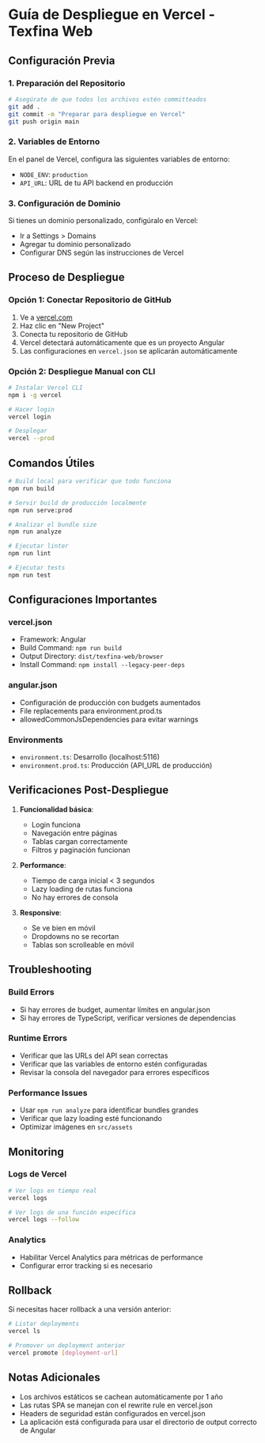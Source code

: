 # Guía de Despliegue en Vercel - Texfina Web

## Configuración Previa

### 1. Preparación del Repositorio
```bash
# Asegúrate de que todos los archivos estén committeados
git add .
git commit -m "Preparar para despliegue en Vercel"
git push origin main
```

### 2. Variables de Entorno
En el panel de Vercel, configura las siguientes variables de entorno:

- `NODE_ENV`: `production`
- `API_URL`: URL de tu API backend en producción

### 3. Configuración de Dominio
Si tienes un dominio personalizado, configúralo en Vercel:
- Ir a Settings > Domains
- Agregar tu dominio personalizado
- Configurar DNS según las instrucciones de Vercel

## Proceso de Despliegue

### Opción 1: Conectar Repositorio de GitHub
1. Ve a [vercel.com](https://vercel.com)
2. Haz clic en "New Project"
3. Conecta tu repositorio de GitHub
4. Vercel detectará automáticamente que es un proyecto Angular
5. Las configuraciones en `vercel.json` se aplicarán automáticamente

### Opción 2: Despliegue Manual con CLI
```bash
# Instalar Vercel CLI
npm i -g vercel

# Hacer login
vercel login

# Desplegar
vercel --prod
```

## Comandos Útiles

```bash
# Build local para verificar que todo funciona
npm run build

# Servir build de producción localmente
npm run serve:prod

# Analizar el bundle size
npm run analyze

# Ejecutar linter
npm run lint

# Ejecutar tests
npm run test
```

## Configuraciones Importantes

### vercel.json
- Framework: Angular
- Build Command: `npm run build`
- Output Directory: `dist/texfina-web/browser`
- Install Command: `npm install --legacy-peer-deps`

### angular.json
- Configuración de producción con budgets aumentados
- File replacements para environment.prod.ts
- allowedCommonJsDependencies para evitar warnings

### Environments
- `environment.ts`: Desarrollo (localhost:5116)
- `environment.prod.ts`: Producción (API_URL de producción)

## Verificaciones Post-Despliegue

1. **Funcionalidad básica**:
   - Login funciona
   - Navegación entre páginas
   - Tablas cargan correctamente
   - Filtros y paginación funcionan

2. **Performance**:
   - Tiempo de carga inicial < 3 segundos
   - Lazy loading de rutas funciona
   - No hay errores de consola

3. **Responsive**:
   - Se ve bien en móvil
   - Dropdowns no se recortan
   - Tablas son scrolleable en móvil

## Troubleshooting

### Build Errors
- Si hay errores de budget, aumentar límites en angular.json
- Si hay errores de TypeScript, verificar versiones de dependencias

### Runtime Errors
- Verificar que las URLs del API sean correctas
- Verificar que las variables de entorno estén configuradas
- Revisar la consola del navegador para errores específicos

### Performance Issues
- Usar `npm run analyze` para identificar bundles grandes
- Verificar que lazy loading esté funcionando
- Optimizar imágenes en `src/assets`

## Monitoring

### Logs de Vercel
```bash
# Ver logs en tiempo real
vercel logs

# Ver logs de una función específica
vercel logs --follow
```

### Analytics
- Habilitar Vercel Analytics para métricas de performance
- Configurar error tracking si es necesario

## Rollback

Si necesitas hacer rollback a una versión anterior:
```bash
# Listar deployments
vercel ls

# Promover un deployment anterior
vercel promote [deployment-url]
```

## Notas Adicionales

- Los archivos estáticos se cachean automáticamente por 1 año
- Las rutas SPA se manejan con el rewrite rule en vercel.json
- Headers de seguridad están configurados en vercel.json
- La aplicación está configurada para usar el directorio de output correcto de Angular